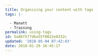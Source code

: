 ```yaml
---
title: Organising your content with tags
tags: |-

  - Manatt
  - Training
permalink: using-tags
id: 5a86f577d6a55f0022e0332c
updated: '2018-05-04 07:42:43'
date: 2018-01-26 16:45:17
---
```


